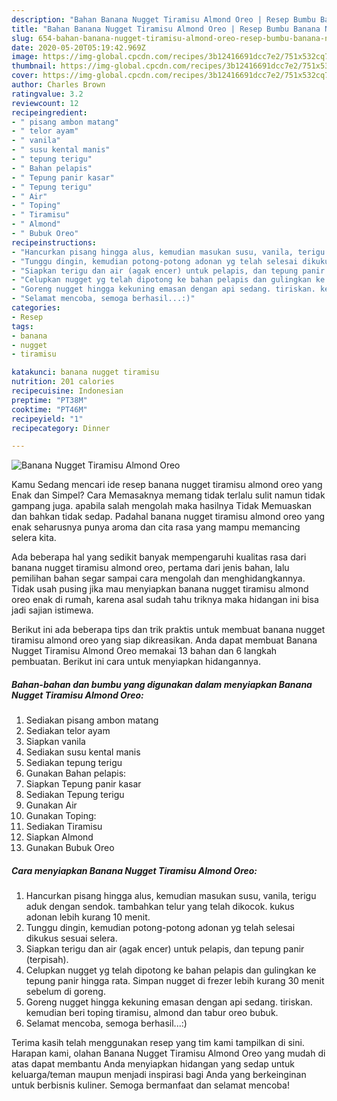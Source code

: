 ```yaml
---
description: "Bahan Banana Nugget Tiramisu Almond Oreo | Resep Bumbu Banana Nugget Tiramisu Almond Oreo Yang Mudah Dan Praktis"
title: "Bahan Banana Nugget Tiramisu Almond Oreo | Resep Bumbu Banana Nugget Tiramisu Almond Oreo Yang Mudah Dan Praktis"
slug: 654-bahan-banana-nugget-tiramisu-almond-oreo-resep-bumbu-banana-nugget-tiramisu-almond-oreo-yang-mudah-dan-praktis
date: 2020-05-20T05:19:42.969Z
image: https://img-global.cpcdn.com/recipes/3b12416691dcc7e2/751x532cq70/banana-nugget-tiramisu-almond-oreo-foto-resep-utama.jpg
thumbnail: https://img-global.cpcdn.com/recipes/3b12416691dcc7e2/751x532cq70/banana-nugget-tiramisu-almond-oreo-foto-resep-utama.jpg
cover: https://img-global.cpcdn.com/recipes/3b12416691dcc7e2/751x532cq70/banana-nugget-tiramisu-almond-oreo-foto-resep-utama.jpg
author: Charles Brown
ratingvalue: 3.2
reviewcount: 12
recipeingredient:
- " pisang ambon matang"
- " telor ayam"
- " vanila"
- " susu kental manis"
- " tepung terigu"
- " Bahan pelapis"
- " Tepung panir kasar"
- " Tepung terigu"
- " Air"
- " Toping"
- " Tiramisu"
- " Almond"
- " Bubuk Oreo"
recipeinstructions:
- "Hancurkan pisang hingga alus, kemudian masukan susu, vanila, terigu aduk dengan sendok. tambahkan telur yang telah dikocok. kukus adonan lebih kurang 10 menit."
- "Tunggu dingin, kemudian potong-potong adonan yg telah selesai dikukus sesuai selera."
- "Siapkan terigu dan air (agak encer) untuk pelapis, dan tepung panir (terpisah)."
- "Celupkan nugget yg telah dipotong ke bahan pelapis dan gulingkan ke tepung panir hingga rata. Simpan nugget di frezer lebih kurang 30 menit sebelum di goreng."
- "Goreng nugget hingga kekuning emasan dengan api sedang. tiriskan. kemudian beri toping tiramisu, almond dan tabur oreo bubuk."
- "Selamat mencoba, semoga berhasil...:)"
categories:
- Resep
tags:
- banana
- nugget
- tiramisu

katakunci: banana nugget tiramisu 
nutrition: 201 calories
recipecuisine: Indonesian
preptime: "PT38M"
cooktime: "PT46M"
recipeyield: "1"
recipecategory: Dinner

---
```



![Banana Nugget Tiramisu Almond Oreo](https://img-global.cpcdn.com/recipes/3b12416691dcc7e2/751x532cq70/banana-nugget-tiramisu-almond-oreo-foto-resep-utama.jpg)

Kamu Sedang mencari ide resep banana nugget tiramisu almond oreo yang Enak dan Simpel? Cara Memasaknya memang tidak terlalu sulit namun tidak gampang juga. apabila salah mengolah maka hasilnya Tidak Memuaskan dan bahkan tidak sedap. Padahal banana nugget tiramisu almond oreo yang enak seharusnya punya aroma dan cita rasa yang mampu memancing selera kita.



Ada beberapa hal yang sedikit banyak mempengaruhi kualitas rasa dari banana nugget tiramisu almond oreo, pertama dari jenis bahan, lalu pemilihan bahan segar sampai cara mengolah dan menghidangkannya. Tidak usah pusing jika mau menyiapkan banana nugget tiramisu almond oreo enak di rumah, karena asal sudah tahu triknya maka hidangan ini bisa jadi sajian istimewa.


Berikut ini ada beberapa tips dan trik praktis untuk membuat banana nugget tiramisu almond oreo yang siap dikreasikan. Anda dapat membuat Banana Nugget Tiramisu Almond Oreo memakai 13 bahan dan 6 langkah pembuatan. Berikut ini cara untuk menyiapkan hidangannya.

<!--inarticleads1-->

##### Bahan-bahan dan bumbu yang digunakan dalam menyiapkan Banana Nugget Tiramisu Almond Oreo:

1. Sediakan  pisang ambon matang
1. Sediakan  telor ayam
1. Siapkan  vanila
1. Sediakan  susu kental manis
1. Sediakan  tepung terigu
1. Gunakan  Bahan pelapis:
1. Siapkan  Tepung panir kasar
1. Sediakan  Tepung terigu
1. Gunakan  Air
1. Gunakan  Toping:
1. Sediakan  Tiramisu
1. Siapkan  Almond
1. Gunakan  Bubuk Oreo




<!--inarticleads2-->

##### Cara menyiapkan Banana Nugget Tiramisu Almond Oreo:

1. Hancurkan pisang hingga alus, kemudian masukan susu, vanila, terigu aduk dengan sendok. tambahkan telur yang telah dikocok. kukus adonan lebih kurang 10 menit.
1. Tunggu dingin, kemudian potong-potong adonan yg telah selesai dikukus sesuai selera.
1. Siapkan terigu dan air (agak encer) untuk pelapis, dan tepung panir (terpisah).
1. Celupkan nugget yg telah dipotong ke bahan pelapis dan gulingkan ke tepung panir hingga rata. Simpan nugget di frezer lebih kurang 30 menit sebelum di goreng.
1. Goreng nugget hingga kekuning emasan dengan api sedang. tiriskan. kemudian beri toping tiramisu, almond dan tabur oreo bubuk.
1. Selamat mencoba, semoga berhasil...:)




Terima kasih telah menggunakan resep yang tim kami tampilkan di sini. Harapan kami, olahan Banana Nugget Tiramisu Almond Oreo yang mudah di atas dapat membantu Anda menyiapkan hidangan yang sedap untuk keluarga/teman maupun menjadi inspirasi bagi Anda yang berkeinginan untuk berbisnis kuliner. Semoga bermanfaat dan selamat mencoba!
